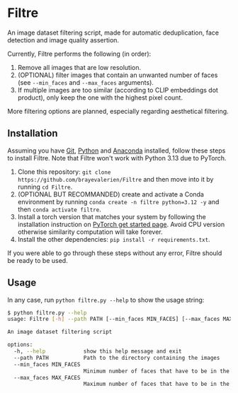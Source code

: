 # Filtre
An image dataset filtering script, made for automatic deduplication, face detection and image quality assertion.

Currently, Filtre performs the following (in order):
1. Remove all images that are low resolution.
2. (OPTIONAL) filter images that contain an unwanted number of faces (see `--min_faces` and `--max_faces` arguments).
3. If multiple images are too similar (according to CLIP embeddings dot product), only keep the one with the highest pixel count.

More filtering options are planned, especially regarding aesthetical filtering.

## Installation
Assuming you have [Git](https://git-scm.com/), [Python](https://www.python.org/) and [Anaconda](https://www.anaconda.com/download) installed, follow these steps to install Filtre. Note that Filtre won't work with Python 3.13 due to PyTorch.
1. Clone this repository: `git clone https://github.com/brayevalerien/Filtre` and then move into it by running `cd Filtre`.
2. (OPTIONAL BUT RECOMMANDED) create and activate a Conda environment by running `conda create -n filtre python=3.12 -y` and then `conda activate filtre`.
3. Install a torch version that matches your system by following the installation instruction on [PyTorch get started page](https://pytorch.org/get-started/locally/). Avoid CPU version otherwise similarity computation will take forever.
4. Install the other dependencies: `pip install -r requirements.txt`.

If you were able to go through these steps without any error, Filtre should be ready to be used.

## Usage
In any case, run `python filtre.py --help` to show the usage string:
```bash
$ python filtre.py --help
usage: Filtre [-h] --path PATH [--min_faces MIN_FACES] [--max_faces MAX_FACES]

An image dataset filtering script

options:
  -h, --help            show this help message and exit
  --path PATH           Path to the directory containing the images
  --min_faces MIN_FACES
                        Minimum number of faces that have to be in the images. This makes it possible to remove images without any faces by setting to 1.
  --max_faces MAX_FACES
                        Maximum number of faces that have to be in the images. This is useful to remove group photos for instance. Set to None to keep the number of faces unbounded.
```